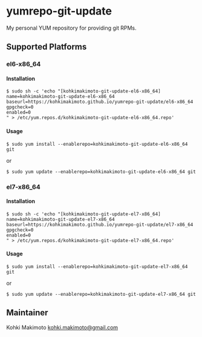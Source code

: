 # yumrepo-git-update

My personal YUM repository for providing git RPMs.

## Supported Platforms

### el6-x86_64

#### Installation

```
$ sudo sh -c 'echo "[kohkimakimoto-git-update-el6-x86_64]
name=kohkimakimoto-git-update-el6-x86_64
baseurl=https://kohkimakimoto.github.io/yumrepo-git-update/el6-x86_64
gpgcheck=0
enabled=0
" > /etc/yum.repos.d/kohkimakimoto-git-update-el6-x86_64.repo'
```

#### Usage

```
$ sudo yum install --enablerepo=kohkimakimoto-git-update-el6-x86_64 git
```

or 

```
$ sudo yum update --enablerepo=kohkimakimoto-git-update-el6-x86_64 git
```

### el7-x86_64

#### Installation

```
$ sudo sh -c 'echo "[kohkimakimoto-git-update-el7-x86_64]
name=kohkimakimoto-git-update-el7-x86_64
baseurl=https://kohkimakimoto.github.io/yumrepo-git-update/el7-x86_64
gpgcheck=0
enabled=0
" > /etc/yum.repos.d/kohkimakimoto-git-update-el7-x86_64.repo'
```

#### Usage

```
$ sudo yum install --enablerepo=kohkimakimoto-git-update-el7-x86_64 git
```

or 

```
$ sudo yum update --enablerepo=kohkimakimoto-git-update-el7-x86_64 git
```

## Maintainer

Kohki Makimoto <kohki.makimoto@gmail.com>
